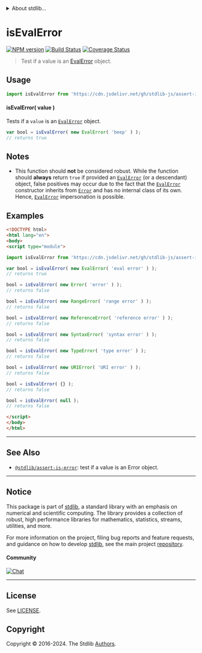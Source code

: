 <!--

@license Apache-2.0

Copyright (c) 2018 The Stdlib Authors.

Licensed under the Apache License, Version 2.0 (the "License");
you may not use this file except in compliance with the License.
You may obtain a copy of the License at

   http://www.apache.org/licenses/LICENSE-2.0

Unless required by applicable law or agreed to in writing, software
distributed under the License is distributed on an "AS IS" BASIS,
WITHOUT WARRANTIES OR CONDITIONS OF ANY KIND, either express or implied.
See the License for the specific language governing permissions and
limitations under the License.

-->


<details>
  <summary>
    About stdlib...
  </summary>
  <p>We believe in a future in which the web is a preferred environment for numerical computation. To help realize this future, we've built stdlib. stdlib is a standard library, with an emphasis on numerical and scientific computation, written in JavaScript (and C) for execution in browsers and in Node.js.</p>
  <p>The library is fully decomposable, being architected in such a way that you can swap out and mix and match APIs and functionality to cater to your exact preferences and use cases.</p>
  <p>When you use stdlib, you can be absolutely certain that you are using the most thorough, rigorous, well-written, studied, documented, tested, measured, and high-quality code out there.</p>
  <p>To join us in bringing numerical computing to the web, get started by checking us out on <a href="https://github.com/stdlib-js/stdlib">GitHub</a>, and please consider <a href="https://opencollective.com/stdlib">financially supporting stdlib</a>. We greatly appreciate your continued support!</p>
</details>

# isEvalError

[![NPM version][npm-image]][npm-url] [![Build Status][test-image]][test-url] [![Coverage Status][coverage-image]][coverage-url] <!-- [![dependencies][dependencies-image]][dependencies-url] -->

> Test if a value is an [EvalError][mdn-eval-error] object.

<!-- Section to include introductory text. Make sure to keep an empty line after the intro `section` element and another before the `/section` close. -->

<section class="intro">

</section>

<!-- /.intro -->

<!-- Package usage documentation. -->



<section class="usage">

## Usage

```javascript
import isEvalError from 'https://cdn.jsdelivr.net/gh/stdlib-js/assert-is-eval-error@v0.2.0-esm/index.mjs';
```

#### isEvalError( value )

Tests if a `value` is an [`EvalError`][mdn-eval-error] object.

```javascript
var bool = isEvalError( new EvalError( 'beep' ) );
// returns true
```

</section>

<!-- /.usage -->

<!-- Package usage notes. Make sure to keep an empty line after the `section` element and another before the `/section` close. -->

<section class="notes">

## Notes

-   This function should **not** be considered robust. While the function should **always** return `true` if provided an [`EvalError`][mdn-eval-error] (or a descendant) object, false positives may occur due to the fact that the [`EvalError`][mdn-eval-error] constructor inherits from [`Error`][mdn-error] and has no internal class of its own. Hence, [`EvalError`][mdn-eval-error] impersonation is possible.

</section>

<!-- /.notes -->

<!-- Package usage examples. -->

<section class="examples">

## Examples

<!-- eslint no-undef: "error" -->

```html
<!DOCTYPE html>
<html lang="en">
<body>
<script type="module">

import isEvalError from 'https://cdn.jsdelivr.net/gh/stdlib-js/assert-is-eval-error@v0.2.0-esm/index.mjs';

var bool = isEvalError( new EvalError( 'eval error' ) );
// returns true

bool = isEvalError( new Error( 'error' ) );
// returns false

bool = isEvalError( new RangeError( 'range error' ) );
// returns false

bool = isEvalError( new ReferenceError( 'reference error' ) );
// returns false

bool = isEvalError( new SyntaxError( 'syntax error' ) );
// returns false

bool = isEvalError( new TypeError( 'type error' ) );
// returns false

bool = isEvalError( new URIError( 'URI error' ) );
// returns false

bool = isEvalError( {} );
// returns false

bool = isEvalError( null );
// returns false

</script>
</body>
</html>
```

</section>

<!-- /.examples -->

<!-- Section to include cited references. If references are included, add a horizontal rule *before* the section. Make sure to keep an empty line after the `section` element and another before the `/section` close. -->

<section class="references">

</section>

<!-- /.references -->

<!-- Section for related `stdlib` packages. Do not manually edit this section, as it is automatically populated. -->

<section class="related">

* * *

## See Also

-   <span class="package-name">[`@stdlib/assert-is-error`][@stdlib/assert/is-error]</span><span class="delimiter">: </span><span class="description">test if a value is an Error object.</span>

</section>

<!-- /.related -->

<!-- Section for all links. Make sure to keep an empty line after the `section` element and another before the `/section` close. -->


<section class="main-repo" >

* * *

## Notice

This package is part of [stdlib][stdlib], a standard library with an emphasis on numerical and scientific computing. The library provides a collection of robust, high performance libraries for mathematics, statistics, streams, utilities, and more.

For more information on the project, filing bug reports and feature requests, and guidance on how to develop [stdlib][stdlib], see the main project [repository][stdlib].

#### Community

[![Chat][chat-image]][chat-url]

---

## License

See [LICENSE][stdlib-license].


## Copyright

Copyright &copy; 2016-2024. The Stdlib [Authors][stdlib-authors].

</section>

<!-- /.stdlib -->

<!-- Section for all links. Make sure to keep an empty line after the `section` element and another before the `/section` close. -->

<section class="links">

[npm-image]: http://img.shields.io/npm/v/@stdlib/assert-is-eval-error.svg
[npm-url]: https://npmjs.org/package/@stdlib/assert-is-eval-error

[test-image]: https://github.com/stdlib-js/assert-is-eval-error/actions/workflows/test.yml/badge.svg?branch=v0.2.0
[test-url]: https://github.com/stdlib-js/assert-is-eval-error/actions/workflows/test.yml?query=branch:v0.2.0

[coverage-image]: https://img.shields.io/codecov/c/github/stdlib-js/assert-is-eval-error/main.svg
[coverage-url]: https://codecov.io/github/stdlib-js/assert-is-eval-error?branch=main

<!--

[dependencies-image]: https://img.shields.io/david/stdlib-js/assert-is-eval-error.svg
[dependencies-url]: https://david-dm.org/stdlib-js/assert-is-eval-error/main

-->

[chat-image]: https://img.shields.io/gitter/room/stdlib-js/stdlib.svg
[chat-url]: https://app.gitter.im/#/room/#stdlib-js_stdlib:gitter.im

[stdlib]: https://github.com/stdlib-js/stdlib

[stdlib-authors]: https://github.com/stdlib-js/stdlib/graphs/contributors

[umd]: https://github.com/umdjs/umd
[es-module]: https://developer.mozilla.org/en-US/docs/Web/JavaScript/Guide/Modules

[deno-url]: https://github.com/stdlib-js/assert-is-eval-error/tree/deno
[deno-readme]: https://github.com/stdlib-js/assert-is-eval-error/blob/deno/README.md
[umd-url]: https://github.com/stdlib-js/assert-is-eval-error/tree/umd
[umd-readme]: https://github.com/stdlib-js/assert-is-eval-error/blob/umd/README.md
[esm-url]: https://github.com/stdlib-js/assert-is-eval-error/tree/esm
[esm-readme]: https://github.com/stdlib-js/assert-is-eval-error/blob/esm/README.md
[branches-url]: https://github.com/stdlib-js/assert-is-eval-error/blob/main/branches.md

[stdlib-license]: https://raw.githubusercontent.com/stdlib-js/assert-is-eval-error/main/LICENSE

[mdn-error]: https://developer.mozilla.org/en-US/docs/Web/JavaScript/Reference/Global_Objects/Error

[mdn-eval-error]: https://developer.mozilla.org/en-US/docs/Web/JavaScript/Reference/Global_Objects/EvalError

<!-- <related-links> -->

[@stdlib/assert/is-error]: https://github.com/stdlib-js/assert-is-error/tree/esm

<!-- </related-links> -->

</section>

<!-- /.links -->
